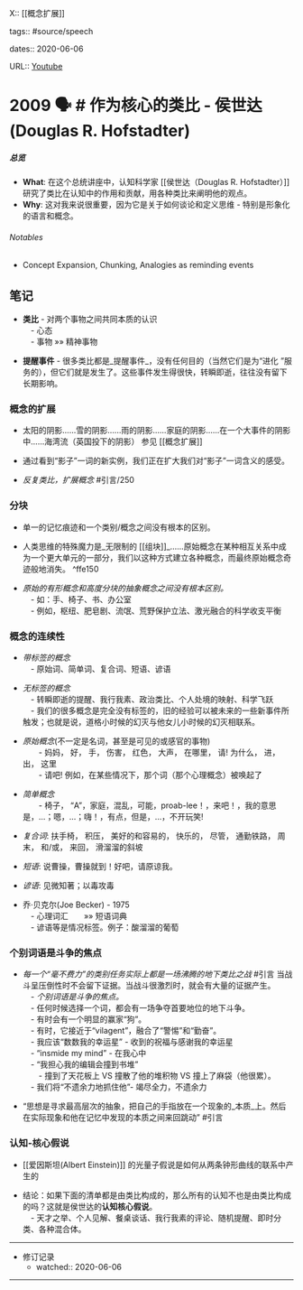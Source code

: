 X:: [[概念扩展]]

tags:: #source/speech

dates:: 2020-06-06

URL:: [Youtube](https://www.youtube.com/watch?v=n8m7lFQ3njk)

# 2009 🗣 # 作为核心的类比 - 侯世达(Douglas R. Hofstadter)
##### 总览

-   **What**: 在这个总统讲座中，认知科学家 [[侯世达（Douglas R. Hofstadter）]] 研究了类比在认知中的作用和贡献，用各种类比来阐明他的观点。 
- **Why**: 这对我来说很重要，因为它是关于如何谈论和定义思维 - 特别是形象化的语言和概念。

###### Notables
- Concept Expansion, Chunking, Analogies as reminding events

## 笔记

-   **类比** - 对两个事物之间共同本质的认识  
    　- 心态  
    　- 事物 »» 精神事物
    
-   **提醒事件** - 很多类比都是_提醒事件_，没有任何目的（当然它们是为“进化 ”服务的），但它们就是发生了。这些事件发生得很快，转瞬即逝，往往没有留下长期影响。

### 概念的扩展

-   太阳的阴影......雪的阴影......雨的阴影......家庭的阴影......在一个大事件的阴影中......海湾流（英国投下的阴影） 参见 [[概念扩展]]
    
-   通过看到“影子”一词的新实例，我们正在扩大我们对“影子”一词含义的感受。
    
-   _反复类比，扩展概念_ #引言/250

### 分块

-   单一的记忆痕迹和一个类别/概念之间没有根本的区别。
    
-   人类思维的特殊魔力是_无限制的 [[组块]]_......原始概念在某种相互关系中成为一个更大单元的一部分，我们以这种方式建立各种概念，而最终原始概念奇迹般地消失。 ^ffe150
    
-   _原始的有形概念和高度分块的抽象概念之间没有根本区别。_  
    　- 如：手、椅子、书、办公室  
    　- 例如，枢纽、肥皂剧、流氓、荒野保护立法、激光融合的科学收支平衡  

### 概念的连续性

-   _带标签的概念_  
    　- 原始词、简单词、复合词、短语、谚语
    
-   _无标签的概念_  
    　- 转瞬即逝的提醒、我行我素、政治类比、个人处境的映射、科学飞跃  
    　- 我们的很多概念是完全没有标签的，旧的经验可以被未来的一些新事件所触发；也就是说，道格小时候的幻灭与他女儿小时候的幻灭相联系。
    
-   _原始概念_(不一定是名词，甚至是可见的或感官的事物)  
    　　- 妈妈， 好， 手， 伤害， 红色， 大声， 在哪里， 请! 为什么， 进， 出， 这里  
    　　- 请吧! 例如，在某些情况下，那个词（那个心理概念）被唤起了
    
-   _简单概念_  
    　　- 椅子， “A”，家庭，混乱，可能，proab-lee！，来吧！，我的意思是，...；嗯，...；嗨！，有点，但是，...，不开玩笑!
    
-   _复合词_: 扶手椅， 积压， 美好的和容易的， 快乐的， 尽管， 通勤铁路， 周末， 和/或， 来回， 滑溜溜的斜坡
    
-   _短语_: 说曹操，曹操就到！好吧，请原谅我。
    
-   _谚语_: 见微知著；以毒攻毒  
    
-   乔·贝克尔(Joe Becker) - 1975  
    　- 心理词汇　　»» 短语词典  
    　- 谚语等是情况标签。例子：酸溜溜的葡萄  

### 个别词语是斗争的焦点

-   _每一个“毫不费力”的类别任务实际上都是一场沸腾的地下类比之战_ #引言 当战斗呈压倒性时不会留下证据。当战斗很激烈时，就会有大量的证据产生。  
    　- _个别词语是斗争的焦点。_  
    　- 任何时候选择一个词，都会有一场争夺首要地位的地下斗争。  
    　- 有时会有一个明显的赢家“狗”。  
    　- 有时，它接近于“vilagent”，融合了“警惕”和“勤奋”。  
    　- 我应该“数数我的幸运星” - 收到的祝福与感谢我的幸运星  
    　- “insmide my mind” - 在我心中  
    　- “我担心我的编辑会撞到书堆”  
    　　- 撞到了天花板上 VS 撞散了他的堆积物 VS 撞上了麻袋（他很累）。  
    　- 我们将“不遗余力地抓住他”- 竭尽全力，不遗余力
    
-   “思想是寻求最高层次的抽象，把自己的手指放在一个现象的_本质_上。然后在实际现象和他在记忆中发现的本质之间来回跳动” #引言

### 认知-核心假说

-   [[爱因斯坦(Albert Einstein)]] 的光量子假说是如何从两条钟形曲线的联系中产生的
    
-   结论：如果下面的清单都是由类比构成的，那么所有的认知不也是由类比构成的吗？这就是侯世达的**认知核心假说**。  
    　- 天才之举、个人见解、餐桌谈话、我行我素的评论、随机提醒、即时分类、各种混合体。

---

- 修订记录
	- watched:: 2020-06-06

---
